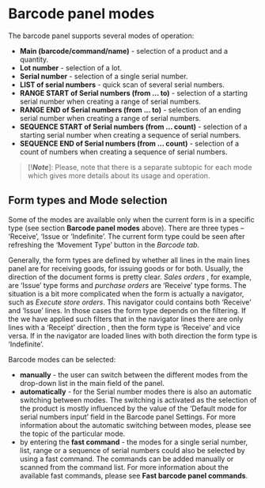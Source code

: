 # Barcode panel modes


The barcode panel supports several modes of operation:
- **Main (barcode/command/name)** - selection of a product and a quantity.
- **Lot number** - selection of a lot.
- **Serial number** - selection of a single serial number.
- **LIST of serial numbers** - quick scan of several serial numbers. 
- **RANGE START of Serial numbers (from ... to)** - selection of a starting serial number when creating a range of serial numbers.
- **RANGE END of Serial numbers (from ... to)** - selection of an ending serial number when creating a range of serial numbers.
- **SEQUENCE START of Serial numbers (from ... count)** - selection of a starting serial number when creating a sequence of serial numbers.
- **SEQUENCE END of Serial numbers (from ... count)** - selection of a count of numbers when creating a sequence of serial numbers. 
 
> [!***Note***]: Please, note that there is a separate subtopic for each mode which gives more details about its usage and operation.

## Form types and Mode selection 
 
Some of the modes are available only when the current form is in a specific type (see section **Barcode panel modes** above). There are three types – ‘Receive’, ‘Issue or ‘Indefinite’. The current form type could be seen after refreshing the ‘Movement Type’ button in the *Barcode tab*.

Generally, the form types are defined by whether all lines in the main lines panel are for receiving goods, for issuing goods or for both. Usually, the direction of the document forms is pretty clear. *Sales orders* , for example, are ‘Issue’ type forms and *purchase orders* are ‘Receive’ type forms. The situation is a bit more complicated when the form is actually a navigator, such as *Execute store orders*. This navigator could contains both ‘Receive’ and ‘Issue’ lines. In those cases the form type depends on the filtering. If the we have applied such filters that in the navigator lines there are only lines with a ‘Receipt’ direction , then the form type is ‘Receive’ and vice versa. If in the navigator are loaded lines with both direction the form type is ‘Indefinite’.
 
Barcode modes can be selected:
- **manually**  - the user can switch between the different modes from the drop-down list in the main field of the panel.
- **automatically** - for the Serial number modes there is also an automatic switching between modes. The switching is activated as the selection of the product is mostly influenced by the value of the ‘Default mode for serial numbers input’ field in the Barcode panel Settings. For more information about the automatic switching between modes, please see the topic of the particular mode.
- by entering the **fast command** - the modes for a single serial number, list, range or a sequence of serial numbers could also be selected by using a fast command. The commands can be added manually or scanned from the command list. For more information about the available fast commands, please see **Fast barcode panel commands**.


